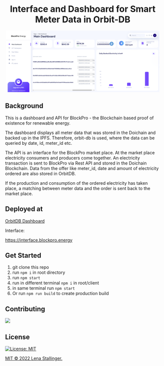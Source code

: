 <h1 align="center">Interface and Dashboard for Smart Meter Data in Orbit-DB</h1>

<p align="center">
  <img 
  src="./images/Dashboard.png"
  raw=true 
  style="height:200px"
  />
</p>



## Background

This is a dashboard and API for BlockPro - the Blockchain based proof of existence for renewable energy.

The dashboard displays all meter data that was stored in the Doichain and backed up in the IPFS. Therefore, orbit-db is used, where the data can be queried by date, id, meter_id etc. 

The API is an interface for the BlockPro market place. At the market place electricity consumers and producers come together. An electricity transaction is sent to BlockPro via Rest API and stored in the Doichain Blockchain. Data from the offer like meter_id, date and amount of electricity ordered are also stored in OrbitDB. 

If the production and consumption of the ordered electricity has taken place, a matching between meter data and the order is sent back to the market place.

## Deployed at

<a href="https://interface.blockpro.energy">OrbitDB Dashboard</a>

Interface: 

https://interface.blockpro.energy

## Get Started

1. git clone this repo 
2. run ```npm i``` in root directory
3. run ```npm start``` 
4. run in different terminal ```npm i``` in root/client
5. in same terminal run ```npm start``` 
6. Or run ```npm run build``` to create production build

## Contributing

<a href="https://github.com/stallingerl/jwt-project/graphs/contributors">
  <img src="https://contrib.rocks/image?repo=stallingerl/jwt-project" />
</a>

## License

[![License: MIT](https://img.shields.io/badge/License-MIT-yellow.svg)](https://opensource.org/licenses/MIT)

[MIT © 2022 Lena Stallinger.](./LICENSE.txt)